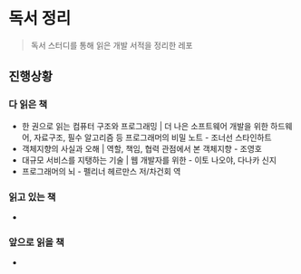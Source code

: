 # 독서 정리
> 독서 스터디를 통해 읽은 개발 서적을 정리한 레포

## 진행상황
### 다 읽은 책
- 한 권으로 읽는 컴퓨터 구조와 프로그래밍 | 더 나은 소프트웨어 개발을 위한 하드웨어, 자료구조, 필수 알고리즘 등 프로그래머의 비밀 노트 - 조너선 스타인하트
- 객체지향의 사실과 오해 | 역할, 책임, 협력 관점에서 본 객체지향 - 조영호
- 대규모 서비스를 지탱하는 기술 | 웹 개발자를 위한 - 이토 나오야, 다나카 신지
- 프로그래머의 뇌 - 펠리너 헤르만스 저/차건회 역

### 읽고 있는 책
- 

### 앞으로 읽을 책
- 
